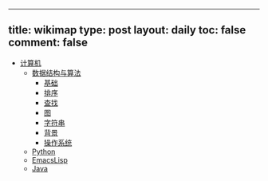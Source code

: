 ---
title: wikimap
type: post
layout: daily
toc: false
comment: false
------
- [计算机](/gknows/计算机)
  - [数据结构与算法](/gknows/数据结构与算法)
    - [基础](/gknows/基础)
    - [排序](/gknows/排序)
    - [查找](/gknows/查找)
    - [图](/gknows/图)
    - [字符串](/gknows/字符串)
    - [背景](/gknows/背景)
    - [操作系统](/gknows/操作系统)
  - [Python](/gknows/python)
  - [EmacsLisp](/gknows/emacslisp)
  - [Java](/gknows/java)
